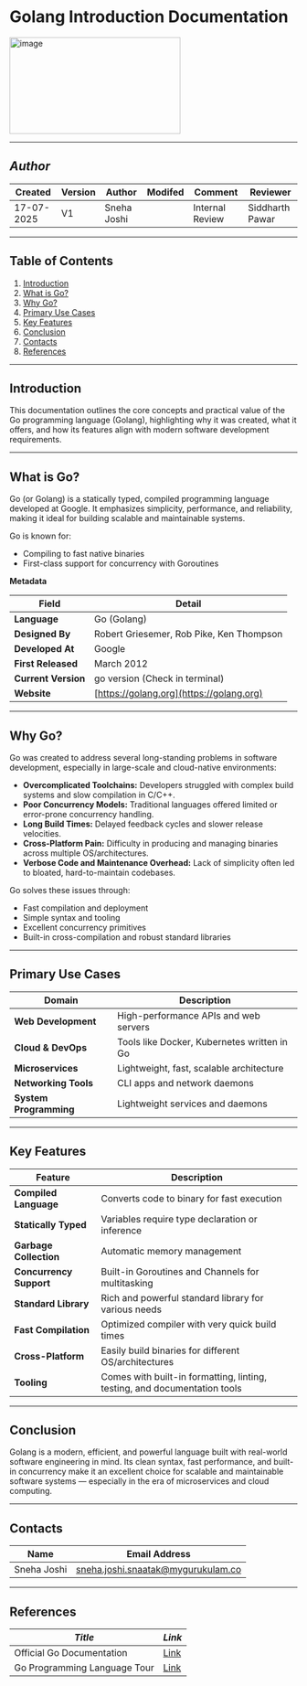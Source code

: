 # Golang Introduction Documentation
<img width="299" height="169" alt="image" src="https://github.com/user-attachments/assets/fc98cf16-dd2f-480c-ac44-01c1bb9957ed" />

---

## *Author*
| Created     | Version | Author        | Modifed | Comment           | Reviewer         |
|-------------|---------|---------------|-------|------------|------------------|
| 17-07-2025  | V1     | Sneha Joshi |  | Internal Review   | Siddharth Pawar  |

---


## Table of Contents
1. [Introduction](#introduction)
2. [What is Go?](#what-is-go)
3. [Why Go?](#why-go)
4. [Primary Use Cases](#primary-use-cases)
5. [Key Features](#key-features)
6. [Conclusion](#conclusion)
7. [Contacts](#contacts)
8. [References](#references)


---

## Introduction
This documentation outlines the core concepts and practical value of the Go programming language (Golang), highlighting why it was created, what it offers, and how its features align with modern software development requirements.

---

## What is Go?

 Go (or Golang) is a statically typed, compiled programming language developed at Google. It emphasizes simplicity, performance, and reliability, making it ideal for building scalable and maintainable systems.

Go is known for:
- Compiling to fast native binaries
- First-class support for concurrency with Goroutines

**Metadata**

| **Field**          | **Detail**                         |
|----------------|--------------------------------|
| **Language**       | Go (Golang)                    |
| **Designed By**    | Robert Griesemer, Rob Pike, Ken Thompson |
| **Developed At**   | Google                         |
| **First Released** | March 2012                     |
| **Current Version**| go version (Check in terminal) |
| **Website**        | [https://golang.org](https://golang.org) |

---

## Why Go?

Go was created to address several long-standing problems in software development, especially in large-scale and cloud-native environments:

 - **Overcomplicated Toolchains:** Developers struggled with complex build systems and slow compilation in C/C++.
 - **Poor Concurrency Models:** Traditional languages offered limited or error-prone concurrency handling.
 - **Long Build Times:** Delayed feedback cycles and slower release velocities.
 - **Cross-Platform Pain:** Difficulty in producing and managing binaries across multiple OS/architectures.
 - **Verbose Code and Maintenance Overhead:** Lack of simplicity often led to bloated, hard-to-maintain codebases.

Go solves these issues through:
- Fast compilation and deployment
- Simple syntax and tooling
- Excellent concurrency primitives
- Built-in cross-compilation and robust standard libraries

---

## Primary Use Cases

| **Domain**             | **Description**                                       |
|--------------------|---------------------------------------------------|
| **Web Development**     | High-performance APIs and web servers             |
| **Cloud & DevOps**      | Tools like Docker, Kubernetes written in Go       |
| **Microservices**       | Lightweight, fast, scalable architecture          |
| **Networking Tools**    | CLI apps and network daemons                      |
| **System Programming**  | Lightweight services and daemons                  |

---

## Key Features

| **Feature**             | **Description**                                                                 |
|---------------------|-----------------------------------------------------------------------------|
| **Compiled Language**    | Converts code to binary for fast execution                                 |
| **Statically Typed**     | Variables require type declaration or inference                            |
| **Garbage Collection**   | Automatic memory management                                                 |
| **Concurrency Support**  | Built-in Goroutines and Channels for multitasking                         |
| **Standard Library**     | Rich and powerful standard library for various needs                      |
| **Fast Compilation**     | Optimized compiler with very quick build times                            |
| **Cross-Platform**       | Easily build binaries for different OS/architectures                      |
| **Tooling**              | Comes with built-in formatting, linting, testing, and documentation tools |

---

## Conclusion

Golang is a modern, efficient, and powerful language built with real-world software engineering in mind. Its clean syntax, fast performance, and built-in concurrency make it an excellent choice for scalable and maintainable software systems — especially in the era of microservices and cloud computing.

---

## Contacts

| Name         | Email Address                                 |
|--------------|-----------------------------------------------|
| Sneha Joshi  | sneha.joshi.snaatak@mygurukulam.co            |

---

## References

| *Title*                        | *Link*                                                                                      |
|----------------------------------|-----------------------------------------------------------------------------------------------|
| Official Go Documentation  | [Link](https://golang.org/doc/) |
| Go Programming Language Tour| [Link](https://tour.golang.org/) |
